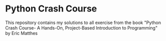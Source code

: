# Python Crash Course
This repository contains my solutions to all exercise from the book "Python Crash Course- A Hands-On, Project-Based Introduction to Programming" by Eric Matthes
